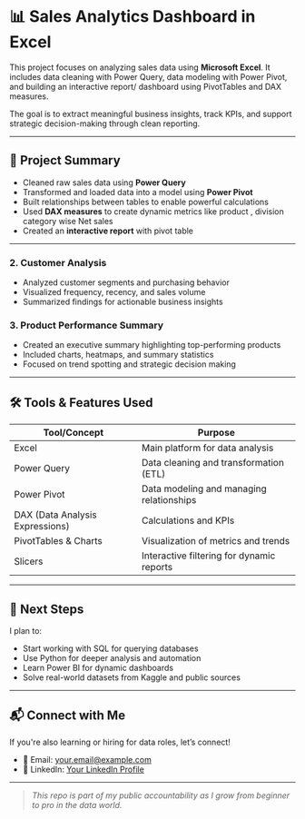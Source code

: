 # 📊 Sales Analytics Dashboard in Excel

This project focuses on analyzing sales data using **Microsoft Excel**. It includes data cleaning with Power Query, data modeling with Power Pivot, and building an interactive report/ dashboard using PivotTables and DAX measures.

The goal is to extract meaningful business insights, track KPIs, and support strategic decision-making through clean reporting.

---

## 🧾 Project Summary

- Cleaned raw sales data using **Power Query**
- Transformed and loaded data into a model using **Power Pivot**
- Built relationships between tables to enable powerful calculations
- Used **DAX measures** to create dynamic metrics like product , division category wise Net sales 
- Created an **interactive report** with  pivot table

---



### 2. Customer Analysis
- Analyzed customer segments and purchasing behavior
- Visualized frequency, recency, and sales volume
- Summarized findings for actionable business insights

### 3. Product Performance Summary
- Created an executive summary highlighting top-performing products
- Included charts, heatmaps, and summary statistics
- Focused on trend spotting and strategic decision making

---

## 🛠️ Tools & Features Used

| Tool/Concept       | Purpose                                      |
|--------------------|----------------------------------------------|
| Excel              | Main platform for data analysis              |
| Power Query        | Data cleaning and transformation (ETL)       |
| Power Pivot        | Data modeling and managing relationships     |
| DAX (Data Analysis Expressions) | Calculations and KPIs         |
| PivotTables & Charts | Visualization of metrics and trends       |
| Slicers            | Interactive filtering for dynamic reports    |

---

## 🚀 Next Steps

I plan to:
- Start working with SQL for querying databases
- Use Python for deeper analysis and automation
- Learn Power BI for dynamic dashboards
- Solve real-world datasets from Kaggle and public sources

---

## 📬 Connect with Me

If you're also learning or hiring for data roles, let’s connect!

- 📧 Email: your.email@example.com
- 🔗 LinkedIn: [Your LinkedIn Profile](https://www.linkedin.com/in/yourname)

---

> _This repo is part of my public accountability as I grow from beginner to pro in the data world._
